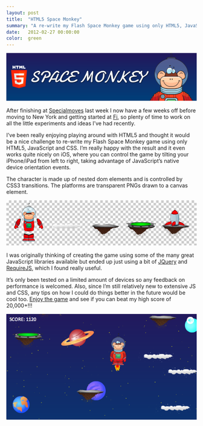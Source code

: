 ```yaml
---
layout: post
title:  "HTML5 Space Monkey"
summary: "A re-write my Flash Space Monkey game using only HTML5, JavaScript and CSS"
date:   2012-02-27 00:00:00
color:  green
---
```


[![HTML5 Space Monkey](/images/html5-space-monkey/spacemonkey.png)](http://www.minimalmonkey.com/html5/spacemonkey/)

After finishing at [Specialmoves](http://http://specialmoves.com/) last week I now have a few weeks off before moving to New York and getting started at [Fi](http://www.f-i.com/), so plenty of time to work on all the little experiments and ideas I’ve had recently.

I’ve been really enjoying playing around with HTML5 and thought it would be a nice challenge to re-write my Flash Space Monkey game using only HTML5, JavaScript and CSS. I’m really happy with the result and it even works quite nicely on iOS, where you can control the game by tilting your iPhone/iPad from left to right, taking advantage of JavaScript’s native device orientation events.

The character is made up of nested dom elements and is controlled by CSS3 transitions. The platforms are transparent PNGs drawn to a canvas element.

![Space Monkey assets](/images/html5-space-monkey/assets.png)

I was originally thinking of creating the game using some of the many great JavaScript libraries available but ended up just using a bit of [JQuery](http://jquery.com/) and [RequireJS](http://http://requirejs.org/), which I found really useful.

It’s only been tested on a limited amount of devices so any feedback on performance is welcomed. Also, since I’m still relatively new to extensive JS and CSS, any tips on how I could do things better in the future would be cool too. [Enjoy the game](http://www.minimalmonkey.com/html5/spacemonkey/) and see if you can beat my high score of 20,000+!!!

![Space Monkey screenshot](/images/html5-space-monkey/screenshot.png)
